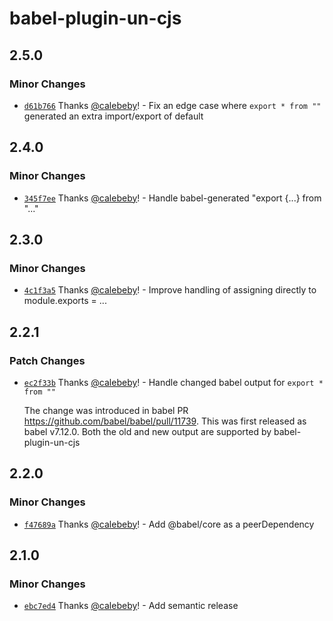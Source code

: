 # babel-plugin-un-cjs

## 2.5.0

### Minor Changes

- [`d61b766`](https://github.com/calebeby/babel-plugin-un-cjs/commit/d61b7665300e3bdbc01f90f7ce29b700d9f72310) Thanks [@calebeby](https://github.com/calebeby)! - Fix an edge case where `export * from ""` generated an extra import/export of default

## 2.4.0

### Minor Changes

- [`345f7ee`](https://github.com/calebeby/babel-plugin-un-cjs/commit/345f7ee1d1b9a9090035024bc18cc70e48c0b437) Thanks [@calebeby](https://github.com/calebeby)! - Handle babel-generated "export {...} from "..."

## 2.3.0

### Minor Changes

- [`4c1f3a5`](https://github.com/calebeby/babel-plugin-un-cjs/commit/4c1f3a5bb6193fa8c696583783d63222dd9a235e) Thanks [@calebeby](https://github.com/calebeby)! - Improve handling of assigning directly to module.exports = ...

## 2.2.1

### Patch Changes

- [`ec2f33b`](https://github.com/calebeby/babel-plugin-un-cjs/commit/ec2f33b728b3f59149299ab570cddff3af290310) Thanks [@calebeby](https://github.com/calebeby)! - Handle changed babel output for `export * from ""`

  The change was introduced in babel PR https://github.com/babel/babel/pull/11739. This was first released as babel v7.12.0. Both the old and new output are supported by babel-plugin-un-cjs

## 2.2.0

### Minor Changes

- [`f47689a`](https://github.com/calebeby/babel-plugin-un-cjs/commit/f47689a6b84fdc48991508aec19e1e981e8862a3) Thanks [@calebeby](https://github.com/calebeby)! - Add @babel/core as a peerDependency

## 2.1.0

### Minor Changes

- [`ebc7ed4`](https://github.com/calebeby/babel-plugin-un-cjs/commit/ebc7ed4525ec0aac6cf504d0baba89e010b3369f) Thanks [@calebeby](https://github.com/calebeby)! - Add semantic release
